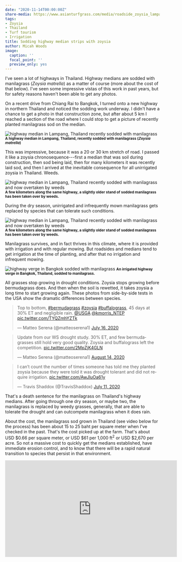 ```yaml
---
date: "2020-11-14T00:00:00Z"
share-media: https://www.asianturfgrass.com/media/roadside_zoysia_lampang_before.jpg
tags:
- Zoysia
- Thailand
- Turf tourism
- Irrigation
title: Sodding highway median strips with zoysia
author: Micah Woods
image:
  caption: ''
  focal_point: ''
  preview_only: yes
---
```


I've seen a lot of highways in Thailand. Highway medians are sodded with manilagrass (*Zoysia matrella*) as a matter of course (more about the cost of that below). I've seen some impressive vistas of this work in past years, but for safety reasons haven't been able to get any photos.

On a recent drive from Chiang Rai to Bangkok, I turned onto a new highway in northern Thailand and noticed the sodding work underway. I didn't have a chance to get a photo in that construction zone, but after about 5 km I reached a section of the road where I could stop to get a picture of recently planted manilagrass sod on the median.

![highway median in Lampang, Thailand recently sodded with manilagrass](/media/roadside_zoysia_lampang_before.jpg)
<small><strong>A highway median in Lampang, Thailand, recently sodded with manilagrass (*Zoysia matrella*) </strong></small>

This was impressive, because it was a 20 or 30 km stretch of road. I passed it like a zoysia chronosequence---first a median that was soil during construction, then sod being laid, then for many kilometers it was recently laid sod, and then I arrived at the inevitable consequence for all unirrigated zoysia in Thailand. Weeds.

![highway median in Lampang, Thailand recently sodded with manilagrass and now overtaken by weeds](/media/roadside_zoysia_lampang_after1.jpg)
<small><strong>A few kilometers along the same highway, a slightly older stand of sodded manilagrass has been taken over by weeds.</strong></small>

During the dry season, unirrigated and infrequently mown manilagrass gets replaced by species that can tolerate such conditions. 

![highway median in Lampang, Thailand recently sodded with manilagrass and now overtaken by weeds](/media/roadside_zoysia_lampang_after2.jpg)
<small><strong>A few kilometers along the same highway, a slightly older stand of sodded manilagrass has been taken over by weeds.</strong></small>

Manilagrass survives, and in fact thrives in this climate, where it is provided with irrigation and with regular mowing. But roadsides and medians tend to get irrigation at the time of planting, and after that no irrigation and infrequent mowing.

![highway verge in Bangkok sodded with manilagrass](/media/roadside_zoysia_bangkok.jpg)
<small><strong>An irrigated highway verge in Bangkok, Thailand, sodded to manilagrass.</strong></small>

All grasses stop growing in drought conditions. Zoysia stops growing before bermudagrass does. And then when the soil is rewetted, it takes zoysia a long time to start growing again. These photos from side-by-side tests in the USA show the dramatic differences between species.

<blockquote class="twitter-tweet"><p lang="en" dir="ltr">Top to bottom, <a href="https://twitter.com/hashtag/bermudagrass?src=hash&amp;ref_src=twsrc%5Etfw">#bermudagrass</a> <a href="https://twitter.com/hashtag/zoysia?src=hash&amp;ref_src=twsrc%5Etfw">#zoysia</a> <a href="https://twitter.com/hashtag/buffalograss?src=hash&amp;ref_src=twsrc%5Etfw">#buffalograss</a>, 45 days at 30% ET and negligible rain. <a href="https://twitter.com/USGA?ref_src=twsrc%5Etfw">@USGA</a> <a href="https://twitter.com/kmorris_NTEP?ref_src=twsrc%5Etfw">@kmorris_NTEP</a> <a href="https://t.co/TYQZmhYZTk">pic.twitter.com/TYQZmhYZTk</a></p>&mdash; Matteo Serena (@matteoserena1) <a href="https://twitter.com/matteoserena1/status/1283805717967798273?ref_src=twsrc%5Etfw">July 16, 2020</a></blockquote> <script async src="https://platform.twitter.com/widgets.js" charset="utf-8"></script> 

<blockquote class="twitter-tweet"><p lang="en" dir="ltr">Update from our WS drought study. 30% ET, and few bermudagrasses still hold very good quality. Zoysia and buffalograss left the competition. <a href="https://t.co/2MpZjK4GLN">pic.twitter.com/2MpZjK4GLN</a></p>&mdash; Matteo Serena (@matteoserena1) <a href="https://twitter.com/matteoserena1/status/1294416003850317826?ref_src=twsrc%5Etfw">August 14, 2020</a></blockquote> <script async src="https://platform.twitter.com/widgets.js" charset="utf-8"></script> 

<blockquote class="twitter-tweet"><p lang="en" dir="ltr">I can’t count the number of times someone has told me they planted zoysia because they were told it was drought tolerant and did not require irrigation. <a href="https://t.co/AwJluOa61y">pic.twitter.com/AwJluOa61y</a></p>&mdash; Travis Shaddox (@TravisShaddox) <a href="https://twitter.com/TravisShaddox/status/1281792700816203776?ref_src=twsrc%5Etfw">July 11, 2020</a></blockquote> <script async src="https://platform.twitter.com/widgets.js" charset="utf-8"></script> 

That's a death sentence for the manilagrass on Thailand's highway medians. After going through one dry season, or maybe two, the manilagrass is replaced by weedy grasses, generally, that are able to tolerate the drought and can outcompete manilagrass when it does rain.

About the cost, the manilagrass sod grown in Thailand (see video below for the process) has been about 15 to 25 baht per square meter when I've checked in the past. That's the cost picked up at the farm. That's about USD $0.66 per square meter, or USD $61 per 1,000 ft<sup>2</sup> or USD $2,670 per acre. So not a massive cost to quickly get the medians established, have immediate erosion control, and to know that there will be a rapid natural transition to species that persist in that environment.

<iframe width="560" height="315" src="https://www.youtube.com/embed/frUkAmBSKyg" frameborder="0" allow="accelerometer; autoplay; clipboard-write; encrypted-media; gyroscope; picture-in-picture" allowfullscreen></iframe>
